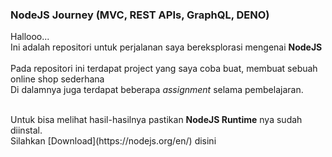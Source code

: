 ### NodeJS Journey (MVC, REST APIs, GraphQL, DENO)

Hallooo...<br>
Ini adalah repositori untuk perjalanan saya bereksplorasi mengenai <strong>NodeJS</strong><br>
<br>
Pada repositori ini terdapat project yang saya coba buat, membuat sebuah online shop sederhana<br>
Di dalamnya juga terdapat beberapa <em>assignment</em> selama pembelajaran. <br>

<br>
Untuk bisa melihat hasil-hasilnya pastikan <strong>NodeJS Runtime</strong> nya sudah diinstal. <br>
Silahkan [Download](https://nodejs.org/en/) disini
